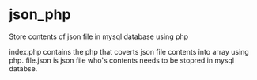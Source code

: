 # json_php
Store contents of json file in mysql database using php

index.php contains the php that coverts json file contents into array using php.
file.json is json file who's contents needs to be stopred in mysql databse.
